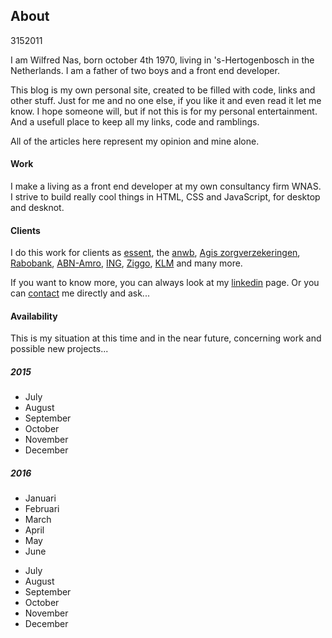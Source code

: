 <article><h2>About</h2><time><span class="day">31</span><span class="month">5</span><span class="year">2011</span></time><p>I am <span title="wilfred nas is my name, just for Google">Wilfred Nas</span>, born october 4th 1970, living in 's-Hertogenbosch in the Netherlands. I am a father of two boys and a front end developer.</p><p>This blog is my own personal site, created to be filled with <span title="css, xhtml, javascript, jsp, php, eclipse and stuff">code</span>, <span title="zeldman, alistapart, naarVoren, quirksmode and stuff">links</span> and other stuff. Just for me and no one else, if you like it and even read it let me know. I hope someone will, but if not this is for my personal entertainment. And a usefull place to keep all my links, code and ramblings.</p><p>All of the articles here represent my opinion and mine alone.</p><h4>Work</h4><p>I make a living as a front end developer at my own consultancy firm WNAS. I strive to build really cool things in HTML, CSS and JavaScript, for desktop and desknot.</p><h4>Clients</h4><p>I do this work for clients as <a href="http://www.essent.nl/">essent</a>, the <a href="http://www.anwb.nl/">anwb</a>, <a href="http://www.agisweb.nl/">Agis zorgverzekeringen</a>, <a href="rabobank.com">Rabobank</a>, <a href="abnamro.nl">ABN-Amro</a>, <a href="ing.nl">ING</a>, <a href="ziggo.com">Ziggo</a>, <a href="klm.com">KLM</a> and many more.</p><p>If you want to know more, you can always look at my <a href="http://www.linkedin.com/in/wilfrednas" title="public profile of wnas">linkedin</a> page. Or you can <a href="http://www.wnas.nl/contact" title="contact info">contact</a> me directly and ask...</p><h4>Availability</h4><p>This is my situation at this time and in the near future, concerning work and possible new projects...</p><h5>2015</h5><ul class="available"><li class="booked">July</li><li class="booked">August</li><li class="booked">September</li><li class="booked">October</li><li class="booked">November</li><li class="booked">December</li></ul><h5>2016</h5><ul class="available"><li class="booked">Januari</li><li class="booked">Februari</li><li class="booked">March</li><li class="booked">April</li><li class="booked">May</li><li class="booked">June</li></ul><ul class="available"><li>July</li><li>August</li><li>September</li><li>October</li><li>November</li><li>December</li></ul></article>